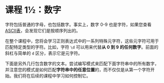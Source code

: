 # 课程 1½：数字

字符包括普通的字母，也包括数字。事实上，数字 0-9 也是字符，如果您查看 [ASCII表](https://en.wikipedia.org/wiki/ASCII#ASCII_printable_characters)，会发现它们是按顺序列出的。

在整个课程中，您将会学习正则表达式中的一系列特殊元字符，这些元字符可用于匹配特定类型的字符。比如，字符 `\d` 可以用来代替**从 0 到 9 的任何数字**。前面的斜杠与简单的 `d` 区分，表示它是元字符。

下面是另外几行包含数字的文本。尝试编写模式来匹配下面字符串中的所有数字，并注意您的模式是如何匹配**字符串中的任意位置**的，而不仅仅是从第一个字符开始。我们将在后续的课程中学习如何控制它。

<Exercise 
  title="练习 1½：匹配数字"
  :data='[{type: "match", text: "abc123xyz"}, {type: "match", text: "define \"123\""}, {type: "match", text: "var g = 123;"}]'
  solutionText="输入所有行共有的数字"
  editorVal="123"
  nextUrl="/lesson/wildcards_dot.html"
/>